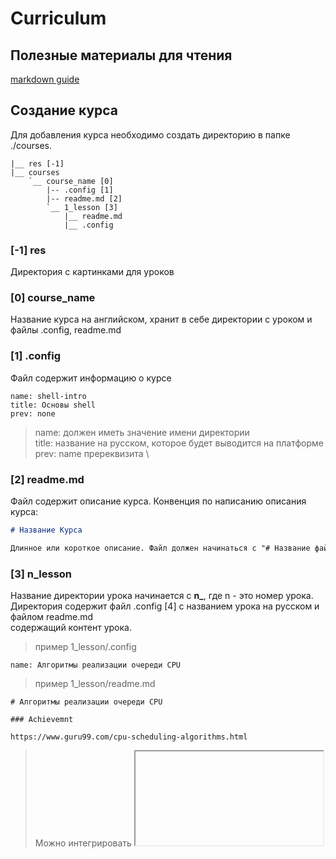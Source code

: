 # Curriculum

## Полезные материалы для чтения

[markdown guide](https://www.markdownguide.org/basic-syntax/)

## Создание курса

Для добавления курса необходимо создать директорию в папке ./courses.
```
|__ res [-1]
|__ courses
    `__ course_name [0]
        |-- .config [1]
        |-- readme.md [2]
        `__ 1_lesson [3]
            |__ readme.md
            |__ .config
```

### [-1] res
Директория с картинками для уроков

### [0] course_name
Название курса на английском, хранит в себе директории с уроком и файлы .config, readme.md

### [1] .config
Файл содержит информацию о курсе
```text
name: shell-intro
title: Основы shell
prev: none
```
> name: должен иметь значение имени директории \
> title: название на русском, которое будет выводится на платформе \
> prev: name пререквизита \

### [2] readme.md
Файл содержит описание курса. Конвенция по написанию описания курса:
```markdown
# Название Курса

Длинное или короткое описание. Файл должен начинаться с "# Название файла", далее пустая новая линия и на след линии следует описание курса. После описания курса может следовать что угодно.
```

### [3] n_lesson
Название директории урока начинается с **n_**, где n - это номер урока. \
Директория содержит файл .config [4] c названием урока на русском и файлом readme.md \
содержащий контент урока.

> пример 1_lesson/.config
```text
name: Алгоритмы реализации очереди CPU
``` 

> пример 1_lesson/readme.md
```text
# Алгоритмы реализации очереди CPU

### Achievemnt

https://www.guru99.com/cpu-scheduling-algorithms.html
```

> Можно интегрировать <iframe>


